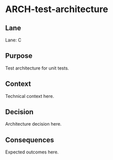 # ARCH-test-architecture

## Lane

Lane: C

## Purpose

Test architecture for unit tests.

## Context

Technical context here.

## Decision

Architecture decision here.

## Consequences

Expected outcomes here.
